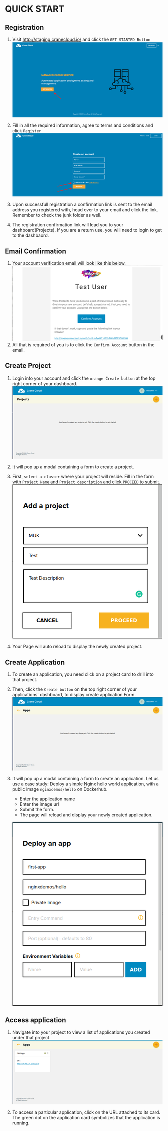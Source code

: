 # QUICK START

## Registration
1. Visit <http://staging.cranecloud.io/> and click the `GET STARTED Button`
![](../img/get_started.png)

2. Fill in all the required information, agree to terms and conditions and click `Register`
![](../img/register.png)

3. Upon successfull registration a confirmation link is sent to the email address you registered with, head over to your email and click the link. Remember to check the junk folder as well. 

4. The registration confirmation link will lead you to your dashboard(Projects). If you are a return use, you will need to login to get to the dashbaord. 


## Email Confirmation
1. Your account verification email will look like this below. 
![](../img/verifyEmail.png)
2. All that is required of you is to click the `Confirm Account` button in the email.

## Create Project
1. Login into your account and click the `orange Create button` at the top right corner of your dashboard. 
![](../img/projectsDashboard.png)

2. It will pop up a modal containing a form to create a project. 

3. First, `select a cluster` where your project will reside. Fill in the form with `Project Name` and `Project description` and click `PROCEED` to submit.
           ![](../img/createProjectForm.png)

4. Your Page will auto reload to display the newly created project.

## Create Application
1. To create an application, you need click on a project card to drill into that project.  

2. Then, click the `Create button` on the top right corner of your applications' dashboard, to display create application Form.
![](../img/appDashboard.png)

3. It will pop up a modal containing a form to create an application. Let us use a case study: Deploy a simple Nginx hello world application, with a public image `nginxdemos/hello` on Dockerhub. 

    - Enter the application name 
    - Enter the image url 
    - Submit the form.
    - The page will reload and display your newly created application. 
    
    ![](../img/createAppForm.png)

## Access application
1. Navigate into your project to view a list of applications you created under that project.
    ![](../img/appDashwithApps.png)

2. To access a particular application, click on the URL attached to its card. The green dot on the application card symbolizes that the application is running. 